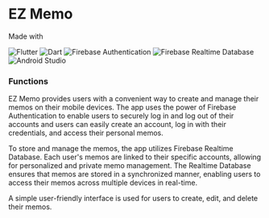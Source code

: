 <h1>EZ Memo</h1>
Made with

![Flutter](https://img.shields.io/badge/-Flutter-02569B?logo=flutter&logoColor=white&style=flat)
![Dart](https://img.shields.io/badge/-Dart-0175C2?logo=dart&logoColor=white&style=flat)
![Firebase Authentication](https://img.shields.io/badge/-Firebase%20Authentication-FFCA28?logo=firebase&logoColor=black&style=flat)
![Firebase Realtime Database](https://img.shields.io/badge/-Firebase%20Realtime%20Database-FFCA28?logo=firebase&logoColor=black&style=flat)
![Android Studio](https://img.shields.io/badge/-Android%20Studio-3DDC84?logo=android&logoColor=white&style=flat)


<h3>Functions</h3>
<p>EZ Memo provides users with a convenient way to create and manage their memos on their mobile devices. The app uses the power of Firebase Authentication to enable users to securely log in and log out of their accounts and users can easily create an account, log in with their credentials, and access their personal memos.</p>

<p>To store and manage the memos, the app utilizes Firebase Realtime Database. Each user's memos are linked to their specific accounts, allowing for personalized and private memo management. The Realtime Database ensures that memos are stored in a synchronized manner, enabling users to access their memos across multiple devices in real-time.</p>

<p>A simple user-friendly interface is used for users to create, edit, and delete their memos.</p>

